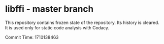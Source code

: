 # libffi - master branch

This repository contains frozen state of the repository.
Its history is cleared. It is used only for static code
analysis with Codacy.

Commit Time: 1710138463